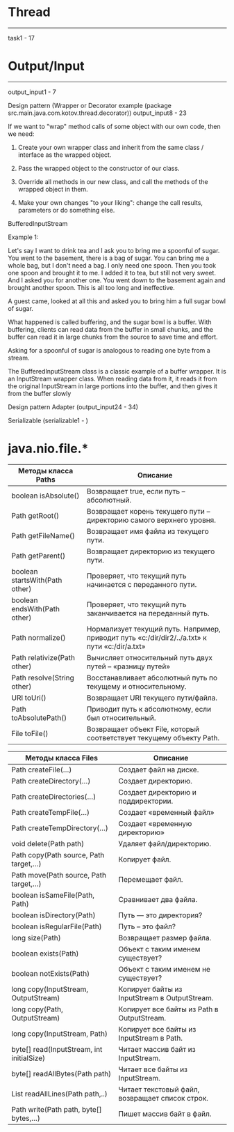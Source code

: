 # Thread 
***
task1 - 17 
# Output/Input
***
output_input1 - 7

Design pattern (Wrapper or Decorator example (package src.main.java.com.kotov.thread.decorator)) output_input8 - 23

If we want to "wrap" method calls of some object with our own code, then we need:

1) Create your own wrapper class and inherit from the same class / interface as the wrapped object.

2) Pass the wrapped object to the constructor of our class.

3) Override all methods in our new class, and call the methods of the wrapped object in them.

4) Make your own changes "to your liking": change the call results, parameters or do something else.

BufferedInputStream

Example 1:

Let's say I want to drink tea and I ask you to bring me a spoonful of sugar. You went to the basement, there is a bag of sugar. You can bring me a whole bag, but I don't need a bag. I only need one spoon. Then you took one spoon and brought it to me. I added it to tea, but still not very sweet. And I asked you for another one. You went down to the basement again and brought another spoon. This is all too long and ineffective.

A guest came, looked at all this and asked you to bring him a full sugar bowl of sugar.

What happened is called buffering, and the sugar bowl is a buffer. With buffering, clients can read data from the buffer in small chunks, and the buffer can read it in large chunks from the source to save time and effort.

Asking for a spoonful of sugar is analogous to reading one byte from a stream.

The BufferedInputStream class is a classic example of a buffer wrapper. It is an InputStream wrapper class. When reading data from it, it reads it from the original InputStream in large portions into the buffer, and then gives it from the buffer slowly


Design pattern Adapter (output_input24 - 34)

Serializable (serializable1 - )

# java.nio.file.*

| Методы класса Paths	| Описание| 
| ------------- | ------------- |
| boolean isAbsolute()	| Возвращает true, если путь – абсолютный. |
| Path getRoot()	| Возвращает корень текущего пути – директорию самого верхнего уровня. |
| Path getFileName()	| Возвращает имя файла из текущего пути. |
| Path getParent()	| Возвращает директорию из текущего пути. |
| boolean startsWith(Path other)	| Проверяет, что текущий путь начинается с переданного пути. |
| boolean endsWith(Path other)	| Проверяет, что текущий путь заканчивается на переданный путь. |
| Path normalize()	| Нормализует текущий путь. Например, приводит путь «c:/dir/dir2/../a.txt» к пути «c:/dir/a.txt» |
| Path relativize(Path other)	| Вычисляет относительный путь двух путей – «разницу путей» |
| Path resolve(String other)	| Восстанавливает абсолютный путь по текущему и относительному. |
| URI toUri()	| Возвращает URI текущего пути/файла. |
| Path toAbsolutePath()	| Приводит путь к абсолютному, если был относительный. |
| File toFile()	| Возвращает объект File, который соответствует текущему объекту Path. |

| Методы класса Files	| Описание | 
| ------------- | ------------- |
| Path createFile(…) |	Создает файл на диске. |
| Path createDirectory(…) |	Создает директорию. |
| Path createDirectories(…) |	Создает директорию и поддиректории. |
| Path createTempFile(…) |	Создает «временный файл» |
| Path createTempDirectory(…) |	Создает «временную директорию» |
| void delete(Path path) |	Удаляет файл/директорию. |
| Path copy(Path source, Path target,…) |	Копирует файл. |
| Path move(Path source, Path target,…) |	Перемещает файл. |
| boolean isSameFile(Path, Path) |	Сравнивает два файла. |
| boolean isDirectory(Path) |	Путь — это директория? |
| boolean isRegularFile(Path) |	Путь – это файл? |
| long size(Path) |	Возвращает размер файла. |
| boolean exists(Path) |	Объект с таким именем существует? |
| boolean notExists(Path) |	Объект с таким именем не существует? |
| long copy(InputStream, OutputStream) |	Копирует байты из InputStream в OutputStream. |
| long copy(Path, OutputStream) |	Копирует все байты из Path в OutputStream. |
| long copy(InputStream, Path) |	Копирует все байты из InputStream в Path. |
| byte[] read(InputStream, int initialSize) |	Читает массив байт из InputStream. |
| byte[] readAllBytes(Path path) |	Читает все байты из InputStream. |
| List<String> readAllLines(Path path,..) |	Читает текстовый файл, возвращает список строк. |
| Path write(Path path, byte[] bytes,…) |	Пишет массив байт в файл. |
